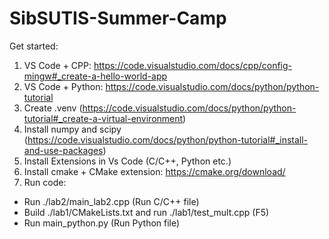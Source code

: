 # SibSUTIS-Summer-Camp

Get started:
1. VS Code + CPP:
https://code.visualstudio.com/docs/cpp/config-mingw#_create-a-hello-world-app
2. VS Code + Python:
https://code.visualstudio.com/docs/python/python-tutorial
3. Create .venv (https://code.visualstudio.com/docs/python/python-tutorial#_create-a-virtual-environment)
4. Install numpy and scipy (https://code.visualstudio.com/docs/python/python-tutorial#_install-and-use-packages)
5. Install Extensions in Vs Code (C/C++, Python etc.)
6. Install cmake + CMake extension:
https://cmake.org/download/
7. Run code:
- Run ./lab2/main_lab2.cpp (Run C/C++ file)
- Build ./lab1/CMakeLists.txt and run ./lab1/test_mult.cpp (F5)
- Run main_python.py (Run Python file)
